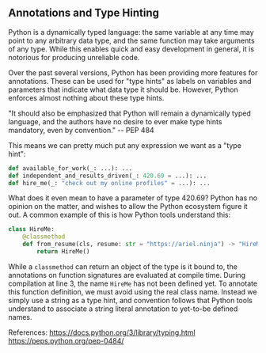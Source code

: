 ## Annotations and Type Hinting

Python is a dynamically typed language: the same variable at any time may
point to any arbitrary data type, and the same function may take arguments
of any type. While this enables quick and easy development in general, it is
notorious for producing unreliable code.

Over the past several versions, Python has been providing more features for
annotations. These can be used for "type hints" as labels on variables and
parameters that indicate what data type it should be. However, Python
enforces almost nothing about these type hints.

"It should also be emphasized that Python will remain a dynamically typed
language, and the authors have no desire to ever make type hints mandatory,
even by convention."
-- PEP 484

This means we can pretty much put any expression we want as a "type hint":
```python
def available_for_work(_: ...): ...
def independent_and_results_driven(_: 420.69 = ...): ...
def hire_me(_: "check out my online profiles" = ...): ...
```

What does it even mean to have a parameter of type 420.69? Python has no
opinion on the matter, and wishes to allow the Python ecosystem figure it
out. A common example of this is how Python tools understand this:
```python
class HireMe:
    @classmethod
    def from_resume(cls, resume: str = "https://ariel.ninja") -> "HireMe":
        return HireMe()
```

While a `classmethod` can return an object of the type is it bound to, the
annotations on function signatures are evaluated at compile time. During
compilation at line 3, the name `HireMe` has not been defined yet. To
annotate this function definition, we must avoid using the real class name.
Instead we simply use a string as a type hint, and convention follows that
Python tools understand to associate a string literal annotation to yet-to-be
defined names.

References:
https://docs.python.org/3/library/typing.html
https://peps.python.org/pep-0484/
